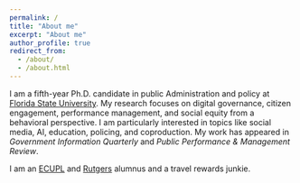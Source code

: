 ```yaml
---
permalink: /
title: "About me"
excerpt: "About me"
author_profile: true
redirect_from: 
  - /about/
  - /about.html
---
```


I am a fifth-year Ph.D. candidate in public Administration and policy at [Florida State University]((https://coss.fsu.edu/askew/)). My research focuses on digital governance, citizen engagement, performance management, and social equity from a behavioral perspective. I am particularly interested in topics like social media, AI, education, policing, and coproduction. My work has appeared in _Government Information Quarterly_ and _Public Performance & Management Review_.

I am an [ECUPL](https://www.ecupl.edu.cn/) and [Rutgers](https://spaa.newark.rutgers.edu/) alumnus and a travel rewards junkie.
